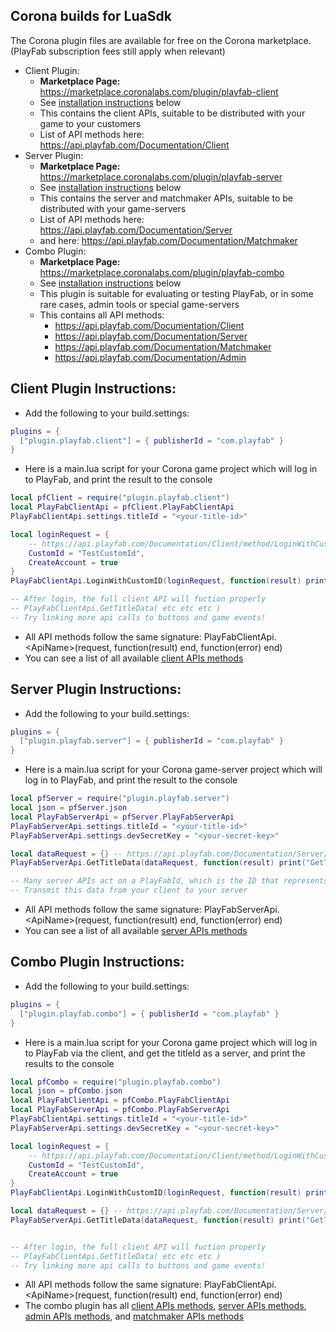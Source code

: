 Corona builds for LuaSdk
----

The Corona plugin files are available for free on the Corona marketplace.  (PlayFab subscription fees still apply when relevant)

* Client Plugin:
  * **Marketplace Page:** https://marketplace.coronalabs.com/plugin/playfab-client
  * See [installation instructions](#client-plugin-instructions) below
  * This contains the client APIs, suitable to be distributed with your game to your customers
  * List of API methods here: https://api.playfab.com/Documentation/Client
* Server Plugin:
  * **Marketplace Page:** https://marketplace.coronalabs.com/plugin/playfab-server
  * See [installation instructions](#server-plugin-instructions) below
  * This contains the server and matchmaker APIs, suitable to be distributed with your game-servers
  * List of API methods here: https://api.playfab.com/Documentation/Server
  * and here: https://api.playfab.com/Documentation/Matchmaker
* Combo Plugin:
  * **Marketplace Page:** https://marketplace.coronalabs.com/plugin/playfab-combo
  * See [installation instructions](#Combo-plugin-instructions) below
  * This plugin is suitable for evaluating or testing PlayFab, or in some rare cases, admin tools or special game-servers
  * This contains all API methods:
    * https://api.playfab.com/Documentation/Client
    * https://api.playfab.com/Documentation/Server
    * https://api.playfab.com/Documentation/Matchmaker
    * https://api.playfab.com/Documentation/Admin

Client Plugin Instructions:
----

* Add the following to your build.settings:
```lua
plugins = {
  ["plugin.playfab.client"] = { publisherId = "com.playfab" }
}
```
* Here is a main.lua script for your Corona game project which will log in to PlayFab, and print the result to the console
```Lua
local pfClient = require("plugin.playfab.client")
local PlayFabClientApi = pfClient.PlayFabClientApi
PlayFabClientApi.settings.titleId = "<your-title-id>"

local loginRequest = {
    -- https://api.playfab.com/Documentation/Client/method/LoginWithCustomID
    CustomId = "TestCustomId",
    CreateAccount = true
}
PlayFabClientApi.LoginWithCustomID(loginRequest, function(result) print("Login Successful: " .. result.PlayFabId) end, function(error) print("Login Failed: " .. error.errorMessage) end)

-- After login, the full client API will fuction properly
-- PlayFabClientApi.GetTitleData( etc etc etc )
-- Try linking more api calls to buttons and game events!
```
* All API methods follow the same signature: PlayFabClientApi.&lt;ApiName>(request, function(result) end, function(error) end)
* You can see a list of all available [client APIs methods](https://api.playfab.com/Documentation/Client)
 
Server Plugin Instructions:
----

* Add the following to your build.settings:
```lua
plugins = {
  ["plugin.playfab.server"] = { publisherId = "com.playfab" }
}
```
* Here is a main.lua script for your Corona game-server project which will log in to PlayFab, and print the result to the console
```Lua
local pfServer = require("plugin.playfab.server")
local json = pfServer.json
local PlayFabServerApi = pfServer.PlayFabServerApi
PlayFabServerApi.settings.titleId = "<your-title-id>"
PlayFabServerApi.settings.devSecretKey = "<your-secret-key>"

local dataRequest = {} -- https://api.playfab.com/Documentation/Server/method/GetTitleData
PlayFabServerApi.GetTitleData(dataRequest, function(result) print("GetTitleData Successful: " .. json.encode(result.Data)) end, function(error) print("GetTitleData Failed: " .. error.errorMessage) end)

-- Many server APIs act on a PlayFabId, which is the ID that represents each player
-- Transmit this data from your client to your server
```
* All API methods follow the same signature: PlayFabServerApi.&lt;ApiName>(request, function(result) end, function(error) end)
* You can see a list of all available [server APIs methods](https://api.playfab.com/Documentation/Server)

Combo Plugin Instructions:
----

* Add the following to your build.settings:
```lua
plugins = {
  ["plugin.playfab.combo"] = { publisherId = "com.playfab" }
}
```
* Here is a main.lua script for your Corona game project which will log in to PlayFab via the client, and get the titleId as a server, and print the results to the console
```Lua
local pfCombo = require("plugin.playfab.combo")
local json = pfCombo.json
local PlayFabClientApi = pfCombo.PlayFabClientApi
local PlayFabServerApi = pfCombo.PlayFabServerApi
PlayFabClientApi.settings.titleId = "<your-title-id>"
PlayFabServerApi.settings.devSecretKey = "<your-secret-key>"

local loginRequest = {
    -- https://api.playfab.com/Documentation/Client/method/LoginWithCustomID
    CustomId = "TestCustomId",
    CreateAccount = true
}
PlayFabClientApi.LoginWithCustomID(loginRequest, function(result) print("Login Successful: " .. result.PlayFabId) end, function(error) print("Login Failed: " .. error.errorMessage) end)

local dataRequest = {} -- https://api.playfab.com/Documentation/Server/method/GetTitleData
PlayFabServerApi.GetTitleData(dataRequest, function(result) print("GetTitleData Successful: " .. json.encode(result.Data)) end, function(error) print("GetTitleData Failed: " .. error.errorMessage) end)


-- After login, the full client API will fuction properly
-- PlayFabClientApi.GetTitleData( etc etc etc )
-- Try linking more api calls to buttons and game events!
```
* All API methods follow the same signature: PlayFabClientApi.&lt;ApiName>(request, function(result) end, function(error) end)
* The combo plugin has all [client APIs methods](https://api.playfab.com/Documentation/Client), [server APIs methods](https://api.playfab.com/Documentation/Server), [admin APIs methods](https://api.playfab.com/Documentation/Admin), and [matchmaker APIs methods](https://api.playfab.com/Documentation/Matchmaker)

